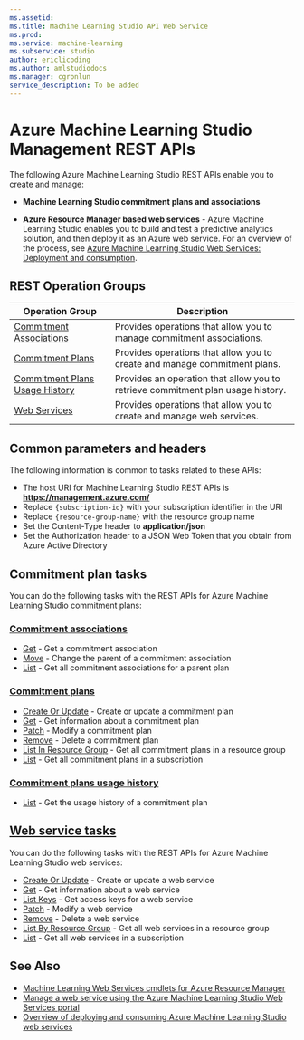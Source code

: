 ```yaml
---
ms.assetid: 
ms.title: Machine Learning Studio API Web Service
ms.prod: 
ms.service: machine-learning
ms.subservice: studio
author: ericlicoding
ms.author: amlstudiodocs
ms.manager: cgronlun
service_description: To be added
---
```


# Azure Machine Learning Studio Management REST APIs

The following Azure Machine Learning Studio REST APIs enable you to create and manage:

- **Machine Learning Studio commitment plans and associations**

- **Azure Resource Manager based web services** - Azure Machine Learning Studio enables you to build and test a predictive analytics solution, and then deploy it as an Azure web service. 
For an overview of the process, see [Azure Machine Learning Studio Web Services: Deployment and consumption](/azure/machine-learning/studio/deploy-consume-web-service-guide).


## REST Operation Groups

| Operation Group | Description |
|-----------------|-------------|
|  [Commitment Associations](/rest/api/machinelearning/commitmentassociations) | Provides operations that allow you to manage commitment associations. |
|  [Commitment Plans](/rest/api/machinelearning/commitmentplans) | Provides operations that allow you to create and manage commitment plans. |
|  [Commitment Plans Usage History](/rest/api/machinelearning/usagehistory) | Provides an operation that allow you to retrieve commitment plan usage history. |
|  [Web Services](/rest/api/machinelearning/webservices) | Provides operations that allow you to create and manage web services. |

## Common parameters and headers

The following information is common to tasks related to these APIs:

- The host URI for Machine Learning Studio REST APIs is **https://management.azure.com/**
- Replace `{subscription-id}` with your subscription identifier in the URI
- Replace `{resource-group-name}` with the resource group name
- Set the Content-Type header to **application/json**
- Set the Authorization header to a JSON Web Token that you obtain from Azure Active Directory <!-- This topic doesn't exist anymore: (for more information, see [Authenticating Azure Resource Manager requests](https://msdn.microsoft.com/library/azure/dn790557.aspx))-->

## Commitment plan tasks
You can do the following tasks with the REST APIs for Azure Machine Learning Studio commitment plans:

### [Commitment associations](/rest/api/machinelearning/commitmentassociations)
- [Get](/rest/api/machinelearning/CommitmentAssociations/Get) - Get a commitment association
- [Move](/rest/api/machinelearning/CommitmentAssociations/Move) - Change the parent of a commitment association
- [List](/rest/api/machinelearning/CommitmentAssociations/List) - Get all commitment associations for a parent plan

### [Commitment plans](/rest/api/machinelearning/commitmentplans)
- [Create Or Update](/rest/api/machinelearning/CommitmentPlans/CreateOrUpdate) - Create or update a commitment plan
- [Get](/rest/api/machinelearning/CommitmentPlans/Get) - Get information about a commitment plan
- [Patch](/rest/api/machinelearning/CommitmentPlans/Patch) - Modify a commitment plan
- [Remove](/rest/api/machinelearning/CommitmentPlans/Remove) - Delete a commitment plan
- [List In Resource Group](/rest/api/machinelearning/CommitmentPlans/ListInResourceGroup) - Get all commitment plans in a resource group
- [List](/rest/api/machinelearning/CommitmentPlans/List) - Get all commitment plans in a subscription

### [Commitment plans usage history](/rest/api/machinelearning/usagehistory)
- [List](/rest/api/machinelearning/UsageHistory/List) - Get the usage history of a commitment plan

## [Web service tasks](/rest/api/machinelearning/webservices)
You can do the following tasks with the REST APIs for Azure Machine Learning Studio web services:

- [Create Or Update](/rest/api/machinelearning/WebServices/CreateOrUpdate) - Create or update a web service
- [Get](/rest/api/machinelearning/WebServices/Get) - Get information about a web service
- [List Keys](/rest/api/machinelearning/WebServices/ListKeys) - Get access keys for a web service
- [Patch](/rest/api/machinelearning/WebServices/Patch) - Modify a web service
- [Remove](/rest/api/machinelearning/WebServices/Remove) - Delete a web service
- [List By Resource Group](/rest/api/machinelearning/WebServices/ListByResourceGroup) - Get all web services in a resource group
- [List](/rest/api/machinelearning/WebServices/List) - Get all web services in a subscription


## See Also

- [Machine Learning Web Services cmdlets for Azure Resource Manager](/powershell/module/az.machinelearning/)
- [Manage a web service using the Azure Machine Learning Studio Web Services portal](/azure/machine-learning/studio/manage-new-webservice)
- [Overview of deploying and consuming Azure Machine Learning Studio web services](/azure/machine-learning/studio/deploy-consume-web-service-guide)
